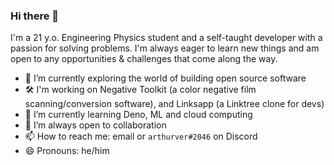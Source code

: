 ### Hi there 👋

I'm a 21 y.o. Engineering Physics student and a self-taught developer with a passion for solving problems. I'm always eager to learn new things and am open to any opportunities & challenges that come along the way.

- 🔭 I’m currently exploring the world of building open source software
- 🛠 I'm working on Negative Toolkit (a color negative film scanning/conversion software), and Linksapp (a Linktree clone for devs)
- 🌱 I’m currently learning Deno, ML and cloud computing
- 🤝 I’m always open to collaboration
- 📫 How to reach me: email or `arthurver#2046` on Discord
- 😄 Pronouns: he/him
